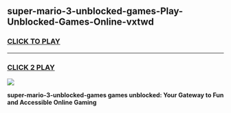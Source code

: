 
## super-mario-3-unblocked-games-Play-Unblocked-Games-Online-vxtwd
<h3>
<a href="https://premium76.site?title=super-mario-3-unblocked-games&ref=24A">CLICK TO PLAY</a></h3>
<hr>

<h3>
<a href="https://premium76.site?title=super-mario-3-unblocked-games&ref=24A">CLICK 2 PLAY</a>
  
</h3>

<a href="https://premium76.site?title=super-mario-3-unblocked-games&ref=24A"><img src="https://clearcache.store/games.png"></a>


**super-mario-3-unblocked-games games unblocked: Your Gateway to Fun and Accessible Online Gaming**
